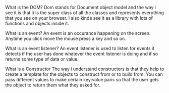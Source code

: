 What is the DOM?
Dom stands for Document object model and the way i see it is that it is the super class of all the classes and represents everything that you see on your browser. I also kinda see it as a library with lots of functions and objects inside it. 

What is an event?
An event is an occurance happening on the screen. Anytime you click move the mouse press a key and so on. 

What is an event listener?
An event listener is used to listen for events it detects if the user has done whatever the event listener is doing and if so returns some type of data or value.

What is a Constructor
The way i understand constructors is that they help to create a template for the objects to construct from or to build from. You can pass different values to make certain key:value pairs so that the user gets the object to return them what they asked for. 
